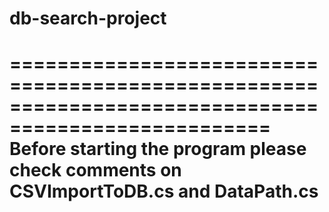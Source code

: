 # db-search-project
====================================================================================================
Before starting the program please check comments on CSVImportToDB.cs and DataPath.cs
====================================================================================================
